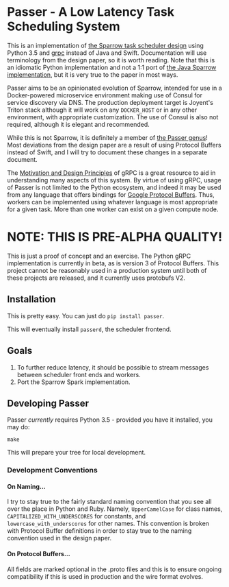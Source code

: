 # Passer - A Low Latency Task Scheduling System

This is an implementation of [the Sparrow task scheduler design](sparrow.pdf) 
using Python 3.5 and [grpc](http://www.grpc.io/) instead of Java and Swift. 
Documentation will use terminology from the design paper, so it is worth 
reading. Note that this is an idiomatic Python implementation and not a 1:1
port of [the Java Sparrow implementation](https://github.com/radlab/sparrow/),
but it is very true to the paper in most ways.

Passer aims to be an opinionated evolution of Sparrow, intended for use in a 
Docker-powered microservice environment making use of Consul for service 
discovery via DNS. The production deployment target is Joyent's Triton stack 
although it will work on any `DOCKER_HOST` or in any other environment, 
with appropriate customization. The use of Consul is also not required, 
although it is elegant and recommended.

While this is not Sparrow, it is definitely a member of 
[the Passer genus](https://en.wikipedia.org/wiki/Passer)! Most deviations from 
the design paper are a result of using Protocol Buffers instead of Swift, and I 
will try to document these changes in a separate document.

The [Motivation and Design Principles](http://www.grpc.io/posts/principles) of 
gRPC is a great resource to aid in understanding many aspects of this system. 
By virtue of using gRPC, usage of Passer is not limited to the Python 
ecosystem, and indeed it may be used from any language that offers bindings for 
[Google Protocol Buffers](https://developers.google.com/protocol-buffers/).
Thus, workers can be implemented using whatever language is most appropriate
for a given task. More than one worker can exist on a given compute node.

# NOTE: THIS IS PRE-ALPHA QUALITY! #

This is just a proof of concept and an exercise. The Python gRPC implementation 
is currently in beta, as is version 3 of Protocol Buffers. This project cannot 
be reasonably used in a production system until both of these projects are 
released, and it currently uses protobufs V2. 

## Installation

This is pretty easy. You can just do `pip install passer`.

This will eventually install `passerd`, the scheduler frontend. 

## Goals

1. To further reduce latency, it should be possible to stream messages between  scheduler front ends and workers. 
2. Port the Sparrow Spark implementation.


## Developing Passer

Passer *currently* requires Python 3.5 - provided you have it installed, you may do:

    make

This will prepare your tree for local development.

### Development Conventions

#### On Naming...

I try to stay true to the fairly standard naming convention that you see all 
over the place in Python and Ruby. Namely, `UpperCamelCase` for class names, 
`CAPITALIZED_WITH_UNDERSCORES` for constants, and `lowercase_with_underscores`
for other names. This convention is broken with Protocol Buffer definitions in 
order to stay true to the naming convention used in the design paper.

#### On Protocol Buffers...

All fields are marked optional in the .proto files and this is to ensure 
ongoing compatibility if this is used in production and the wire format evolves.